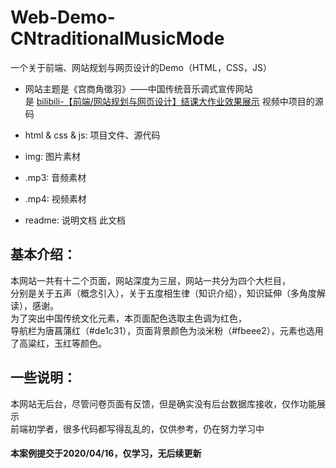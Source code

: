 # Web-Demo-CNtraditionalMusicMode
一个关于前端、网站规划与网页设计的Demo（HTML，CSS，JS）  
* 网站主题是《宫商角徵羽》——中国传统音乐调式宣传网站   
是 [bilibili-【前端/网站规划与网页设计】结课大作业效果展示](https://www.bilibili.com/video/BV1Gf4y1S7P3) 视频中项目的源码  

* html & css & js: 项目文件、源代码
* img: 图片素材
* .mp3: 音频素材
* .mp4: 视频素材
* readme: 说明文档 此文档

基本介绍：
---
本网站一共有十二个页面，网站深度为三层，网站一共分为四个大栏目，  
分别是关于五声（概念引入），关于五度相生律（知识介绍），知识延伸（多角度解读），感谢。  
为了突出中国传统文化元素，本页面配色选取主色调为红色，  
导航栏为唐菖蒲红（#de1c31），页面背景颜色为淡米粉（#fbeee2），元素也选用了高粱红，玉红等颜色。   

一些说明：
---
本网站无后台，尽管问卷页面有反馈，但是确实没有后台数据库接收，仅作功能展示  
前端初学者，很多代码都写得乱乱的，仅供参考，仍在努力学习中    

#### 本案例提交于2020/04/16，仅学习，无后续更新
